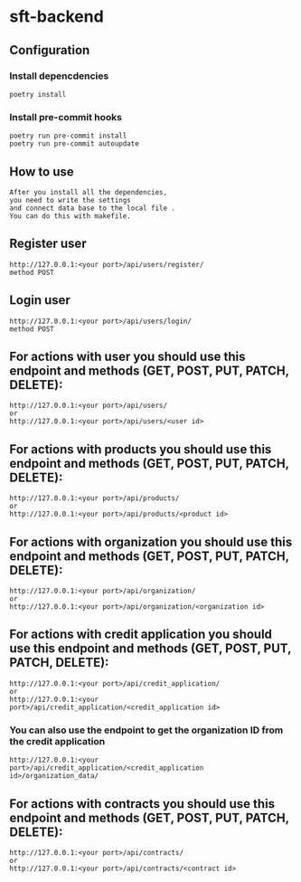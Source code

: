 # sft-backend

## Configuration

### Install depencdencies

```shell
poetry install
```

### Install pre-commit hooks

```shell
poetry run pre-commit install
poetry run pre-commit autoupdate
```

## How to use 

```
After you install all the dependencies, 
you need to write the settings 
and connect data base to the local file . 
You can do this with makefile.
```

## Register user 

```
http://127.0.0.1:<your port>/api/users/register/
method POST
```

## Login user 

```
http://127.0.0.1:<your port>/api/users/login/
method POST
```

## For actions with user you should use this endpoint and methods (GET, POST, PUT, PATCH, DELETE):

```
http://127.0.0.1:<your port>/api/users/
or
http://127.0.0.1:<your port>/api/users/<user id>
```

## For actions with products you should use this endpoint and methods (GET, POST, PUT, PATCH, DELETE):

```
http://127.0.0.1:<your port>/api/products/
or
http://127.0.0.1:<your port>/api/products/<product id>
```

## For actions with organization you should use this endpoint and methods (GET, POST, PUT, PATCH, DELETE):

```
http://127.0.0.1:<your port>/api/organization/
or
http://127.0.0.1:<your port>/api/organization/<organization id>
```

## For actions with credit application you should use this endpoint and methods (GET, POST, PUT, PATCH, DELETE):

```
http://127.0.0.1:<your port>/api/credit_application/
or
http://127.0.0.1:<your port>/api/credit_application/<credit_application id>
```
### You can also use the endpoint to get the organization ID from the credit application 

```
http://127.0.0.1:<your port>/api/credit_application/<credit_application id>/organization_data/
```

## For actions with contracts you should use this endpoint and methods (GET, POST, PUT, PATCH, DELETE):

```
http://127.0.0.1:<your port>/api/contracts/
or
http://127.0.0.1:<your port>/api/contracts/<contract id>
```